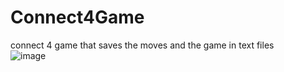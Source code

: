 # Connect4Game
connect 4 game that saves the moves and the game in text files
<br>
![image](https://github.com/furkangozuacik/Connect4Game/assets/61828362/44b1c491-02ff-42f5-b082-e875b990ea37)
